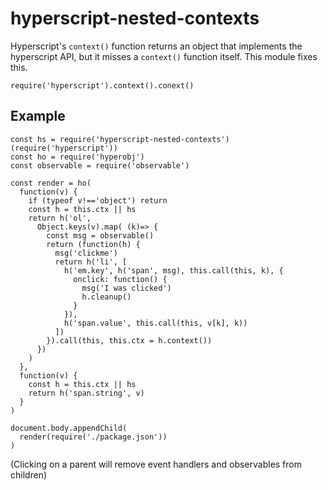 # hyperscript-nested-contexts

Hyperscript's `context()` function returns an object that implements the hyperscript API, but it misses a `context()` function itself. This module fixes this.

```
require('hyperscript').context().conext()
```

## Example

```
const hs = require('hyperscript-nested-contexts')(require('hyperscript'))
const ho = require('hyperobj')
const observable = require('observable')

const render = ho(
  function(v) {
    if (typeof v!=='object') return
    const h = this.ctx || hs
    return h('ol',
      Object.keys(v).map( (k)=> {
        const msg = observable()
        return (function(h) {
          msg('clickme')
          return h('li', [
            h('em.key', h('span', msg), this.call(this, k), {
              onclick: function() {
                msg('I was clicked')
                h.cleanup()
              }
            }),
            h('span.value', this.call(this, v[k], k))
          ])
        }).call(this, this.ctx = h.context())
      })
    )
  },
  function(v) {
    const h = this.ctx || hs
    return h('span.string', v)
  }
)

document.body.appendChild(
  render(require('./package.json'))
)
```

(Clicking on a parent will remove event handlers and observables from children)
